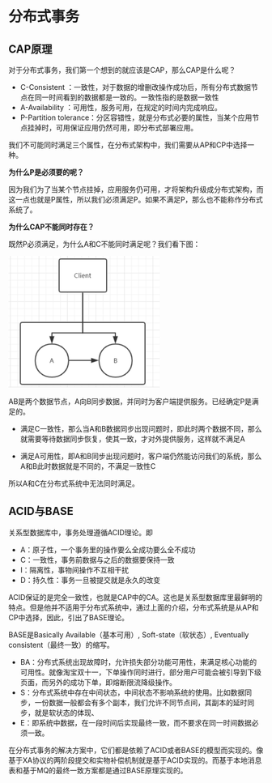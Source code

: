 # 分布式事务

## CAP原理

对于分布式事务，我们第一个想到的就应该是CAP，那么CAP是什么呢？

- C-Consistent ：一致性，对于数据的增删改操作成功后，所有分布式数据节点在同一时间看到的数据都是一致的。一致性指的是数据一致性
- A-Availability ：可用性，服务可用，在规定的时间内完成响应。
- P-Partition tolerance：分区容错性，就是分布式必要的属性，当某个应用节点挂掉时，可用保证应用仍然可用，即分布式部署应用。

我们不可能同时满足三个属性，在分布式架构中，我们需要从AP和CP中选择一种。

**为什么P是必须要的呢？**

因为我们为了当某个节点挂掉，应用服务仍可用，才将架构升级成分布式架构，而这一点也就是P属性，所以我们必须满足P。如果不满足P，那么也不能称作分布式系统了。

**为什么CAP不能同时存在？**

既然P必须满足，为什么A和C不能同时满足呢？我们看下图：

<img src="image/image-20200910160446682.png" alt="image-20200910160446682" style="zoom:50%;" />

AB是两个数据节点，A向B同步数据，并同时为客户端提供服务。已经确定P是满足的。

- 满足C一致性，那么当A和B数据同步出现问题时，即此时两个数据不同，那么就需要等待数据同步恢复，使其一致，才对外提供服务，这样就不满足A

- 满足A可用性，即A和B同步出现问题时，客户端仍然能访问我们的系统，那么A和B此时数据就是不同的，不满足一致性C

所以A和C在分布式系统中无法同时满足。

## ACID与BASE

关系型数据库中，事务处理遵循ACID理论。即

- A：原子性，一个事务里的操作要么全成功要么全不成功
- C：一致性，事务前数据与之后的数据要保持一致
- I：隔离性，事物间操作不互相干扰
- D：持久性：事务一旦被提交就是永久的改变

ACID保证的是完全一致性，也就是CAP中的CA。这也是关系型数据库里最鲜明的特点。但是他并不适用于分布式系统中，通过上面的介绍，分布式系统是从AP和CP中选择，因此，引出了BASE理论。

BASE是Basically Available（基本可用）, Soft-state（软状态）, Eventually consistent（最终一致）的缩写。

- BA：分布式系统出现故障时，允许损失部分功能可用性，来满足核心功能的可用性。就像淘宝双十一，下单操作同时进行，部分用户可能会被引导到下级页面，而另外的成功下单，即熔断限流降级操作。
- S：分布式系统中存在中间状态，中间状态不影响系统的使用。比如数据同步，一份数据一般都会有多个副本，我们允许不同节点间，其副本的延时同步，就是软状态的体现、
- E：即系统中数据，在一段时间后实现最终一致，而不要求在同一时间数据必须一致。

在分布式事务的解决方案中，它们都是依赖了ACID或者BASE的模型而实现的。像基于XA协议的两阶段提交和实物补偿机制就是基于ACID实现的。而基于本地消息表和基于MQ的最终一致方案都是通过BASE原理实现的。